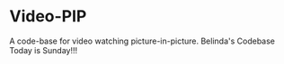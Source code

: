 # Video-PIP
A code-base for video watching picture-in-picture. 
Belinda's Codebase
Today is Sunday!!!